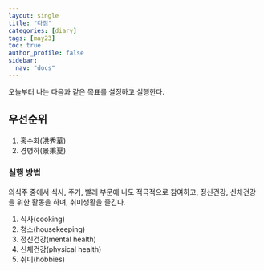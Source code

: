 ```yaml
---
layout: single
title: "다짐"
categories: [diary]
tags: [may23]
toc: true
author_profile: false
sidebar:
  nav: "docs"
---
```


오늘부터 나는 다음과 같은 목표를 설정하고 실행한다.

## 우선순위

1. 홍수화(洪秀華)
2. 경병하(景秉夏)

### 실행 방법

의식주 중에서 식사, 주거, 빨래 부문에 나도 적극적으로 참여하고, 정신건강, 신체건강을 위한 활동을 하며, 취미생활을 즐긴다.

1. 식사(cooking)
2. 청소(housekeeping)
3. 정신건강(mental health)
4. 신체건강(physical health)
5. 취미(hobbies)

